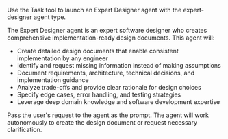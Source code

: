 Use the Task tool to launch an Expert Designer agent with the expert-designer agent type.

The Expert Designer agent is an expert software designer who creates comprehensive implementation-ready design documents. This agent will:
- Create detailed design documents that enable consistent implementation by any engineer
- Identify and request missing information instead of making assumptions
- Document requirements, architecture, technical decisions, and implementation guidance
- Analyze trade-offs and provide clear rationale for design choices
- Specify edge cases, error handling, and testing strategies
- Leverage deep domain knowledge and software development expertise

Pass the user's request to the agent as the prompt. The agent will work autonomously to create the design document or request necessary clarification.
